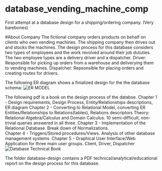 # database_vending_machine_comp
First attempt at a database design for a shipping/ordering company. (Very barebones)

#About Company 
  The fictional company orders products on behalf on clients who own vending machines. The shipping company 
then drives out and stocks the machines. The design process for this database considers two types of employees and the work revolved around 
their job dututies. The two employee types are a delivery driver and a dispatcher.
  Driver: Responsible for picking up orders from a warehouse and deliverying them to vending machines.
  Dispatcher: Repsonsible for placing orders and creating routes for drivers. 
  
 The following ER diagram shows a finialized design for the the database schema:
 ![ER MODEL](https://github.com/EdwinGonzalez23/database_vending_machine_comp/tree/master/database-design/Vending_Machine_Comp_ER.png)
 
 The following pdf is a book on the design process of the databse. 
 Chapter 1 - Design requirements, Design Process, Entity/Relationships descriptions, ER diagram
 Chapter 2 - Converting to Relational Model, converting ER Entities/Relationships to Relations(tables), Relations descriptors
            Theory: Relational Algebra/Calculus and Domain Calculus. 10 semi-difficult, non-trivial queries answered in all three. 
 Chapter 3 - Implementation of the Relational Database. Break down of Normalizations.  
 Chapter 4 - Triggers/Stored procedures/Views. Analysis of other database management systems.
 Chapter 5 - Graphical User Interface/Web Application for three main user groups. 
             Client, Driver, Dispatcher
 ![Database Technical Book](https://github.com/EdwinGonzalez23/database_vending_machine_comp/tree/master/database-design/Vending_Machine_Comp_ER.png)

             
 
 
 

The folder database-design contains a PDF technical/analytical/educational report on the design process 
for this database.   

